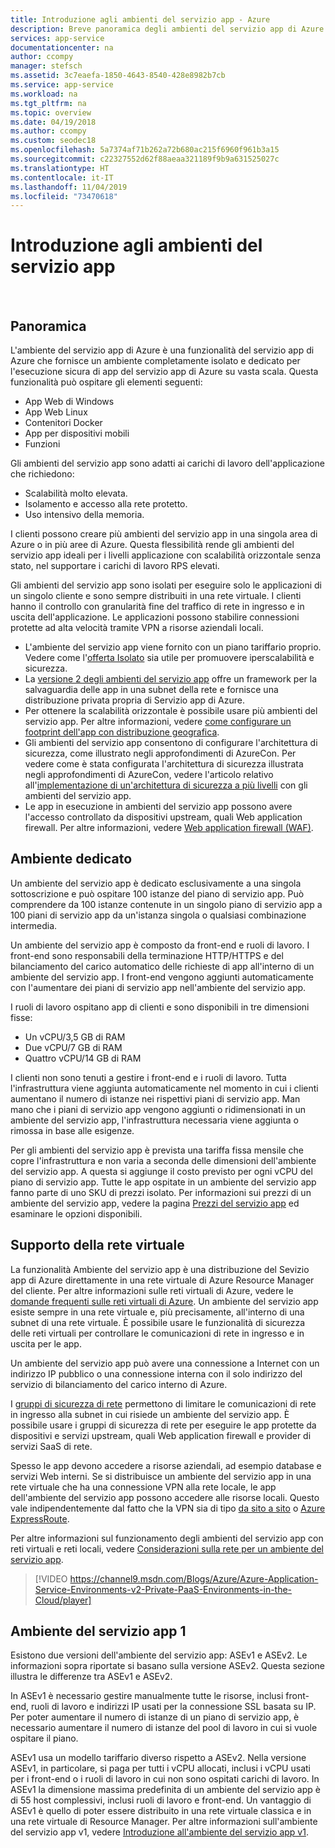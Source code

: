 ```yaml
---
title: Introduzione agli ambienti del servizio app - Azure
description: Breve panoramica degli ambienti del servizio app di Azure
services: app-service
documentationcenter: na
author: ccompy
manager: stefsch
ms.assetid: 3c7eaefa-1850-4643-8540-428e8982b7cb
ms.service: app-service
ms.workload: na
ms.tgt_pltfrm: na
ms.topic: overview
ms.date: 04/19/2018
ms.author: ccompy
ms.custom: seodec18
ms.openlocfilehash: 5a7374af71b262a72b680ac215f6960f961b3a15
ms.sourcegitcommit: c22327552d62f88aeaa321189f9b9a631525027c
ms.translationtype: HT
ms.contentlocale: it-IT
ms.lasthandoff: 11/04/2019
ms.locfileid: "73470618"
---
```

# <a name="introduction-to-the-app-service-environments"></a>Introduzione agli ambienti del servizio app #
 
## <a name="overview"></a>Panoramica ##

L'ambiente del servizio app di Azure è una funzionalità del servizio app di Azure che fornisce un ambiente completamente isolato e dedicato per l'esecuzione sicura di app del servizio app di Azure su vasta scala. Questa funzionalità può ospitare gli elementi seguenti:

* App Web di Windows
* App Web Linux 
* Contenitori Docker
* App per dispositivi mobili
* Funzioni

Gli ambienti del servizio app sono adatti ai carichi di lavoro dell'applicazione che richiedono:

* Scalabilità molto elevata.
* Isolamento e accesso alla rete protetto.
* Uso intensivo della memoria.

I clienti possono creare più ambienti del servizio app in una singola area di Azure o in più aree di Azure. Questa flessibilità rende gli ambienti del servizio app ideali per i livelli applicazione con scalabilità orizzontale senza stato, nel supportare i carichi di lavoro RPS elevati.

Gli ambienti del servizio app sono isolati per eseguire solo le applicazioni di un singolo cliente e sono sempre distribuiti in una rete virtuale. I clienti hanno il controllo con granularità fine del traffico di rete in ingresso e in uscita dell'applicazione. Le applicazioni possono stabilire connessioni protette ad alta velocità tramite VPN a risorse aziendali locali.

* L'ambiente del servizio app viene fornito con un piano tariffario proprio. Vedere come l'[offerta Isolato](https://channel9.msdn.com/Shows/Azure-Friday/Security-and-Horsepower-with-App-Service-The-New-Isolated-Offering?term=app%20service%20environment) sia utile per promuovere iperscalabilità e sicurezza.
* La [versione 2 degli ambienti del servizio app](https://channel9.msdn.com/Blogs/Azure/Azure-Application-Service-Environments-v2-Private-PaaS-Environments-in-the-Cloud?term=app%20service%20environment) offre un framework per la salvaguardia delle app in una subnet della rete e fornisce una distribuzione privata propria di Servizio app di Azure.
* Per ottenere la scalabilità orizzontale è possibile usare più ambienti del servizio app. Per altre informazioni, vedere [come configurare un footprint dell'app con distribuzione geografica](app-service-app-service-environment-geo-distributed-scale.md).
* Gli ambienti del servizio app consentono di configurare l'architettura di sicurezza, come illustrato negli approfondimenti di AzureCon. Per vedere come è stata configurata l'architettura di sicurezza illustrata negli approfondimenti di AzureCon, vedere l'articolo relativo all'[implementazione di un'architettura di sicurezza a più livelli](app-service-app-service-environment-layered-security.md) con gli ambienti del servizio app.
* Le app in esecuzione in ambienti del servizio app possono avere l'accesso controllato da dispositivi upstream, quali Web application firewall. Per altre informazioni, vedere [Web application firewall (WAF)][AppGW].

## <a name="dedicated-environment"></a>Ambiente dedicato ##

Un ambiente del servizio app è dedicato esclusivamente a una singola sottoscrizione e può ospitare 100 istanze del piano di servizio app. Può comprendere da 100 istanze contenute in un singolo piano di servizio app a 100 piani di servizio app da un'istanza singola o qualsiasi combinazione intermedia.

Un ambiente del servizio app è composto da front-end e ruoli di lavoro. I front-end sono responsabili della terminazione HTTP/HTTPS e del bilanciamento del carico automatico delle richieste di app all'interno di un ambiente del servizio app. I front-end vengono aggiunti automaticamente con l'aumentare dei piani di servizio app nell'ambiente del servizio app.

I ruoli di lavoro ospitano app di clienti e sono disponibili in tre dimensioni fisse:

* Un vCPU/3,5 GB di RAM
* Due vCPU/7 GB di RAM
* Quattro vCPU/14 GB di RAM

I clienti non sono tenuti a gestire i front-end e i ruoli di lavoro. Tutta l'infrastruttura viene aggiunta automaticamente nel momento in cui i clienti aumentano il numero di istanze nei rispettivi piani di servizio app. Man mano che i piani di servizio app vengono aggiunti o ridimensionati in un ambiente del servizio app, l'infrastruttura necessaria viene aggiunta o rimossa in base alle esigenze.

Per gli ambienti del servizio app è prevista una tariffa fissa mensile che copre l'infrastruttura e non varia a seconda delle dimensioni dell'ambiente del servizio app. A questa si aggiunge il costo previsto per ogni vCPU del piano di servizio app. Tutte le app ospitate in un ambiente del servizio app fanno parte di uno SKU di prezzi isolato. Per informazioni sui prezzi di un ambiente del servizio app, vedere la pagina [Prezzi del servizio app][Pricing] ed esaminare le opzioni disponibili.

## <a name="virtual-network-support"></a>Supporto della rete virtuale ##

La funzionalità Ambiente del servizio app è una distribuzione del Sevizio app di Azure direttamente in una rete virtuale di Azure Resource Manager del cliente. Per altre informazioni sulle reti virtuali di Azure, vedere le [domande frequenti sulle reti virtuali di Azure](https://azure.microsoft.com/documentation/articles/virtual-networks-faq/). Un ambiente del servizio app esiste sempre in una rete virtuale e, più precisamente, all'interno di una subnet di una rete virtuale. È possibile usare le funzionalità di sicurezza delle reti virtuali per controllare le comunicazioni di rete in ingresso e in uscita per le app.

Un ambiente del servizio app può avere una connessione a Internet con un indirizzo IP pubblico o una connessione interna con il solo indirizzo del servizio di bilanciamento del carico interno di Azure.

I [gruppi di sicurezza di rete][NSGs] permettono di limitare le comunicazioni di rete in ingresso alla subnet in cui risiede un ambiente del servizio app. È possibile usare i gruppi di sicurezza di rete per eseguire le app protette da dispositivi e servizi upstream, quali Web application firewall e provider di servizi SaaS di rete.

Spesso le app devono accedere a risorse aziendali, ad esempio database e servizi Web interni. Se si distribuisce un ambiente del servizio app in una rete virtuale che ha una connessione VPN alla rete locale, le app dell'ambiente del servizio app possono accedere alle risorse locali. Questo vale indipendentemente dal fatto che la VPN sia di tipo [da sito a sito](https://docs.microsoft.com/azure/vpn-gateway/vpn-gateway-multi-site) o [Azure ExpressRoute](https://azure.microsoft.com/services/expressroute/).

Per altre informazioni sul funzionamento degli ambienti del servizio app con reti virtuali e reti locali, vedere [Considerazioni sulla rete per un ambiente del servizio app][ASENetwork].

> [!VIDEO https://channel9.msdn.com/Blogs/Azure/Azure-Application-Service-Environments-v2-Private-PaaS-Environments-in-the-Cloud/player]

## <a name="app-service-environment-v1"></a>Ambiente del servizio app 1 ##

Esistono due versioni dell'ambiente del servizio app: ASEv1 e ASEv2. Le informazioni sopra riportate si basano sulla versione ASEv2. Questa sezione illustra le differenze tra ASEv1 e ASEv2. 

In ASEv1 è necessario gestire manualmente tutte le risorse, inclusi front-end, ruoli di lavoro e indirizzi IP usati per la connessione SSL basata su IP. Per poter aumentare il numero di istanze di un piano di servizio app, è necessario aumentare il numero di istanze del pool di lavoro in cui si vuole ospitare il piano.

ASEv1 usa un modello tariffario diverso rispetto a ASEv2. Nella versione ASEv1, in particolare, si paga per tutti i vCPU allocati, inclusi i vCPU usati per i front-end o i ruoli di lavoro in cui non sono ospitati carichi di lavoro. In ASEv1 la dimensione massima predefinita di un ambiente del servizio app è di 55 host complessivi, inclusi ruoli di lavoro e front-end. Un vantaggio di ASEv1 è quello di poter essere distribuito in una rete virtuale classica e in una rete virtuale di Resource Manager. Per altre informazioni sull'ambiente del servizio app v1, vedere [Introduzione all'ambiente del servizio app v1][ASEv1Intro].

<!--Links-->
[App Service Environments v2]: https://channel9.msdn.com/Blogs/Azure/Azure-Application-Service-Environments-v2-Private-PaaS-Environments-in-the-Cloud?term=app%20service%20environment
[Isolated offering]: https://channel9.msdn.com/Shows/Azure-Friday/Security-and-Horsepower-with-App-Service-The-New-Isolated-Offering?term=app%20service%20environment
[Intro]: ./intro.md
[MakeExternalASE]: ./create-external-ase.md
[MakeASEfromTemplate]: ./create-from-template.md
[MakeILBASE]: ./create-ilb-ase.md
[ASENetwork]: ./network-info.md
[UsingASE]: ./using-an-ase.md
[UDRs]: ../../virtual-network/virtual-networks-udr-overview.md
[NSGs]: ../../virtual-network/security-overview.md
[ConfigureASEv1]: app-service-web-configure-an-app-service-environment.md
[ASEv1Intro]: app-service-app-service-environment-intro.md
[webapps]: ../overview.md
[mobileapps]: ../../app-service-mobile/app-service-mobile-value-prop.md
[Functions]: ../../azure-functions/index.yml
[Pricing]: https://azure.microsoft.com/pricing/details/app-service/
[ARMOverview]: ../../azure-resource-manager/resource-group-overview.md
[ConfigureSSL]: ../configure-ssl-certificate.md
[Kudu]: https://azure.microsoft.com/resources/videos/super-secret-kudu-debug-console-for-azure-web-sites/
[ASEWAF]: app-service-app-service-environment-web-application-firewall.md
[AppGW]: ../../application-gateway/waf-overview.md

